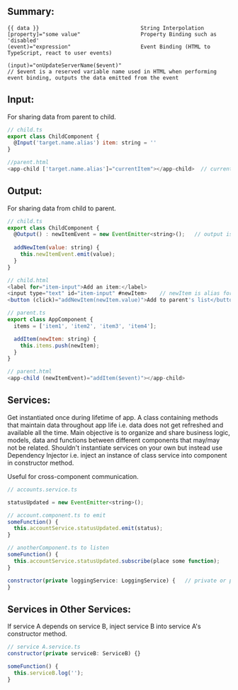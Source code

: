 ## Summary:
```
{{ data }}                                String Interpolation
[property]="some value"                   Property Binding such as 'disabled' 
(event)="expression"                      Event Binding (HTML to TypeScript, react to user events)

(input)="onUpdateServerName($event)"
// $event is a reserved variable name used in HTML when performing event binding, outputs the data emitted from the event
``` 

## Input:
For sharing data from parent to child.
```javascript
// child.ts
export class ChildComponent {
  @Input('target.name.alias') item: string = ''
}

//parent.html
<app-child ['target.name.alias']="currentItem"></app-child>  // currentItem is from parent
```
## Output:
For sharing data from child to parent.
```javascript
// child.ts
export class ChildComponent {
  @Output() : newItemEvent = new EventEmitter<string>();   // output is string type
  
  addNewItem(value: string) {
    this.newItemEvent.emit(value);
  }
}

// child.html
<label for="item-input">Add an item:</label>
<input type="text" id="item-input" #newItem>    // newItem is alias for input 
<button (click)="addNewItem(newItem.value)">Add to parent's list</button>
```
```javascript
// parent.ts
export class AppComponent {
  items = ['item1', 'item2', 'item3', 'item4'];

  addItem(newItem: string) {
    this.items.push(newItem);
  }
}

// parent.html
<app-child (newItemEvent)="addItem($event)"></app-child>
```

## Services:
Get instantiated once during lifetime of app. A class containing methods that maintain data throughout app life i.e. data does not get refreshed and available all the time. 
Main objective is to organize and share business logic, models, data and functions between different components that may/may not be related. Shouldn't instantiate services on your own but instead use Dependency Injector i.e. inject an instance of class service into component in constructor method.

Useful for cross-component communication.
```javascript
// accounts.service.ts

statusUpdated = new EventEmitter<string>();

// account.component.ts to emit
someFunction() {
  this.accountService.statusUpdated.emit(status);
}

// anotherComponent.ts to listen 
someFunction() {
  this.accountService.statusUpdated.subscribe(place some function);
}

constructor(private loggingService: LoggingService) {   // private or public. Need perform this for both service and component.ts
}
```

## Services in Other Services:
If service A depends on service B, inject service B into service A's constructor method.
```javascript
// service A.service.ts
constructor(private serviceB: ServiceB) {}

someFunction() {
  this.serviceB.log('');
}
```

